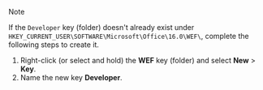 > [!NOTE]
> If the `Developer` key (folder) doesn't already exist under `HKEY_CURRENT_USER\SOFTWARE\Microsoft\Office\16.0\WEF\`, complete the following steps to create it.
>
> 1. Right-click (or select and hold) the **WEF** key (folder) and select **New** > **Key**.
> 1. Name the new key **Developer**.

